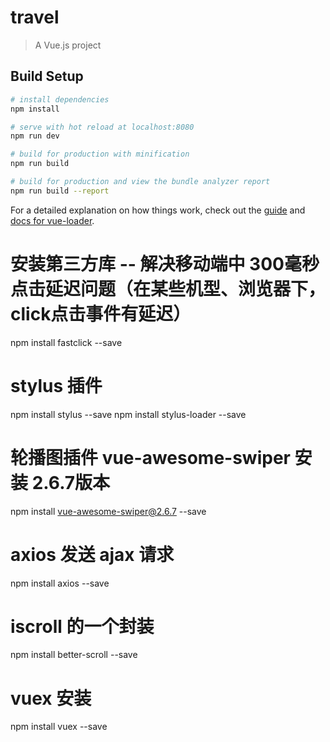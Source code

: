 # travel

> A Vue.js project

## Build Setup

``` bash
# install dependencies
npm install

# serve with hot reload at localhost:8080
npm run dev

# build for production with minification
npm run build

# build for production and view the bundle analyzer report
npm run build --report
```

For a detailed explanation on how things work, check out the [guide](http://vuejs-templates.github.io/webpack/) and [docs for vue-loader](http://vuejs.github.io/vue-loader).

# 安装第三方库 -- 解决移动端中 300毫秒点击延迟问题（在某些机型、浏览器下，click点击事件有延迟）
npm install fastclick --save

# stylus 插件
npm install stylus --save
npm install stylus-loader --save

# 轮播图插件 vue-awesome-swiper 安装 2.6.7版本
npm install vue-awesome-swiper@2.6.7 --save

# axios 发送 ajax 请求
npm install axios --save

# iscroll 的一个封装
npm install better-scroll --save

# vuex 安装
npm install vuex --save


